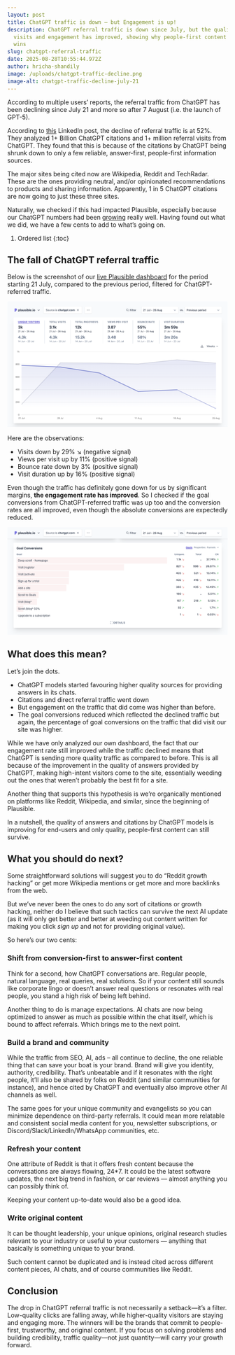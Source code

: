 ```yaml
---
layout: post
title: ChatGPT traffic is down — but Engagement is up!
description: ChatGPT referral traffic is down since July, but the quality of
  visits and engagement has improved, showing why people-first content still
  wins
slug: chatgpt-referral-traffic
date: 2025-08-28T10:55:44.972Z
author: hricha-shandily
image: /uploads/chatgpt-traffic-decline.png
image-alt: chatgpt-traffic-decline-july-21
---
```

According to multiple users’ reports, the referral traffic from ChatGPT has been declining since July 21 and more so after 7 August (i.e. the launch of GPT-5).

According to [this](https://www.linkedin.com/posts/joshua-blyskal_chatgpt-referral-traffic-is-down-52-since-activity-7364003556087005185-BaJ0?utm_source=share&utm_medium=member_desktop&rcm=ACoAAB4pvPYBrpRcCx2NP4lznK4n7aLi9Inn8NQ) LinkedIn post, the decline of referral traffic is at 52%. They analyzed 1+ Billion ChatGPT citations and 1+ million referral visits from ChatGPT. They found that this is because of the citations by ChatGPT being shrunk down to only a few reliable, answer-first, people-first information sources.

The major sites being cited now are Wikipedia, Reddit and TechRadar. These are the ones providing neutral, and/or opinionated recommendations to products and sharing information. Apparently, 1 in 5 ChatGPT citations are now going to just these three sites.

Naturally, we checked if this had impacted Plausible, especially because our ChatGPT numbers had been [growing](https://plausible.io/blog/ai-referral-traffic-and-optimization) really well. Having found out what we did, we have a few cents to add to what’s going on.

1. Ordered list
   {:toc}

## The fall of ChatGPT referral traffic

Below is the screenshot of our [live Plausible dashboard](https://plausible.io/plausible.io?f=is,source,chatgpt.com&period=custom&keybindHint=C&from=2025-07-21&to=2025-08-26&comparison=previous_period) for the period starting 21 July, compared to the previous period, filtered for ChatGPT-referred traffic.

![drop in traffic from chatgpt since 21 july 2025](/uploads/21-jul-chatgpt-traffic-drop.png "drop in traffic from chatgpt since 21 july 2025")

Here are the observations:

* Visits down by 29% ↘ (negative signal)
* Views per visit up by 11% (positive signal)
* Bounce rate down by 3% (positive signal)
* Visit duration up by 16% (positive signal)

Even though the traffic has definitely gone down for us by significant margins, **the engagement rate has improved**. So I checked if the goal conversions from ChatGPT-referred traffic was up too and the conversion rates are all improved, even though the absolute conversions are expectedly reduced.

![goal conversions from chatgpt-referred traffic](/uploads/cr-from-chatgpt-referral-traffic-since-21-jul.png "goal conversions from chatgpt-referred traffic")

## What does this mean?

Let’s join the dots.

* ChatGPT models started favouring higher quality sources for providing answers in its chats.
* Citations and direct referral traffic went down
* But engagement on the traffic that did come was higher than before.
* The goal conversions reduced which reflected the declined traffic but again, the percentage of goal conversions on the traffic that did visit our site was higher.

While we have only analyzed our own dashboard, the fact that our engagement rate still improved while the traffic declined means that ChatGPT is sending more quality traffic as compared to before. This is all because of the improvement in the quality of answers provided by ChatGPT, making high-intent visitors come to the site, essentially weeding out the ones that weren’t probably the best fit for a site.

Another thing that supports this hypothesis is we’re organically mentioned on platforms like Reddit, Wikipedia, and similar, since the beginning of Plausible. 

In a nutshell, the quality of answers and citations by ChatGPT models is improving for end-users and only quality, people-first content can still survive.

## What you should do next?

Some straightforward solutions will suggest you to do “Reddit growth hacking” or get more Wikipedia mentions or get more and more backlinks from the web.

But we’ve never been the ones to do any sort of citations or growth hacking, neither do I believe that such tactics can survive the next AI update (as it will only get better and better at weeding out content written for making you click *sign up* and not for providing original value).

So here’s our two cents:

### Shift from conversion-first to answer-first content

Think for a second, how ChatGPT conversations are. Regular people, natural language, real queries, real solutions. So if your content still sounds like corporate lingo or doesn’t answer real questions or resonates with real people, you stand a high risk of being left behind.

Another thing to do is manage expectations. AI chats are now being optimized to answer as much as possible within the chat itself, which is bound to affect referrals. Which brings me to the next point. 

### Build a brand and community

While the traffic from SEO, AI, ads – all continue to decline, the one reliable thing that can save your boat is your brand. Brand will give you identity, authority, credibility. That’s unbeatable and if it resonates with the right people, it’ll also be shared by folks on Reddit (and similar communities for instance), and hence cited by ChatGPT and eventually also improve other AI channels as well.

The same goes for your unique community and evangelists so you can minimize dependence on third-party referrals. It could mean more relatable and consistent social media content for you, newsletter subscriptions, or Discord/Slack/LinkedIn/WhatsApp communities, etc.

### Refresh your content

One attribute of Reddit is that it offers fresh content because the conversations are always flowing, 24*7. It could be the latest software updates, the next big trend in fashion, or car reviews –– almost anything you can possibly think of.

Keeping your content up-to-date would also be a good idea.

### Write original content

It can be thought leadership, your unique opinions, original research studies relevant to your industry or useful to your customers –– anything that basically is something unique to your brand.

Such content cannot be duplicated and is instead cited across different content pieces, AI chats, and of course communities like Reddit.

## Conclusion

The drop in ChatGPT referral traffic is not necessarily a setback—it’s a filter. Low-quality clicks are falling away, while higher-quality visitors are staying and engaging more. The winners will be the brands that commit to people-first, trustworthy, and original content. If you focus on solving problems and building credibility, traffic quality—not just quantity—will carry your growth forward.